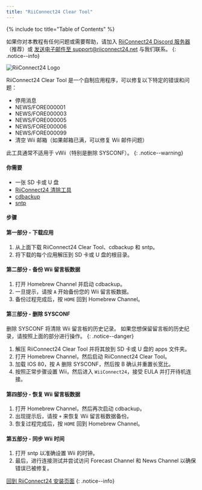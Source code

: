 ```yaml
---
title: "RiiConnect24 Clear Tool"
---
```


{% include toc title="Table of Contents" %}

如果你对本教程有任何问题或需要帮助，请加入 [RiiConnect24 Discord 服务器](https://discord.gg/rc24)（推荐）或 [发送电子邮件至 support@riiconnect24.net](mailto:support@riiconnect24.net) 与我们联系。
{: .notice--info}

![RiiConnect24 Logo](/images/WiiRC24Logo.jpg)

RiiConnect24 Clear Tool 是一个自制应用程序，可以修复以下特定的错误和问题：

- 停用消息
- NEWS/FORE000001
- NEWS/FORE000003
- NEWS/FORE000005
- NEWS/FORE000006
- NEWS/FORE000099
- 清空 Wii 邮箱（如果邮箱已满，可以修复 Wii 邮件问题）

此工具通常不适用于 vWii（特别是删除 SYSCONF）。
{: .notice--warning}

#### 你需要

- 一张 SD 卡或 U 盘
- [RiiConnect24 清除工具](https://oscwii.org/library/app/RC24-Clear-Tool)
- [cdbackup](https://oscwii.org/library/app/cdbackup)
- [sntp](https://oscwii.org/library/app/sntp)

#### 步骤

#### 第一部分 - 下载应用

1. 从上面下载 RiiConnect24 Clear Tool、cdbackup 和 sntp。
1. 将下载的每个应用解压到 SD 卡或 U 盘的根目录。

#### 第二部分 - 备份 Wii 留言板数据

1. 打开 Homebrew Channel 并启动 cdbackup。
1. 一旦提示，请按 `A` 开始备份您的 Wii 留言板数据。
1. 备份过程完成后，按 `HOME` 回到 Homebrew Channel。

#### 第三部分 - 删除 SYSCONF

删除 SYSCONF 将清除 Wii 留言板的历史记录。 如果您想保留留言板的历史纪录，请按照上面的部分进行操作。
{: .notice--danger}

1. 解压 RiiConnect24 Clear Tool 并将其放到 SD 卡或 U 盘的 apps 文件夹。
2. 打开 Homebrew Channel，然后启动 RiiConnect24 Clear Tool。
3. 加载 IOS 80，按 A 删除 SYSCONF，然后按 B 确认并重置长宽比。
4. 按照正常步骤设置 Wii，然后进入 `WiiConnect24`，接受 EULA 并打开待机连接。

#### 第四部分 - 恢复 Wii 留言板数据

1. 打开 Homebrew Channel，然后再次启动 cdbackup。
1. 出现提示后，请按 `+` 来恢复 Wii 留言板数据备份。
1. 恢复过程完成后，按 `HOME` 回到 Homebrew Channel。

#### 第五部分 - 同步 Wii 时间

1. 打开 sntp 以准确设置 Wii 的时钟。
2. 最后，进行连接测试并尝试访问 Forecast Channel 和 News Channel 以确保错误已被修复。

[回到 RiiConnect24 安装页面](riiconnect24)
{: .notice--info}
